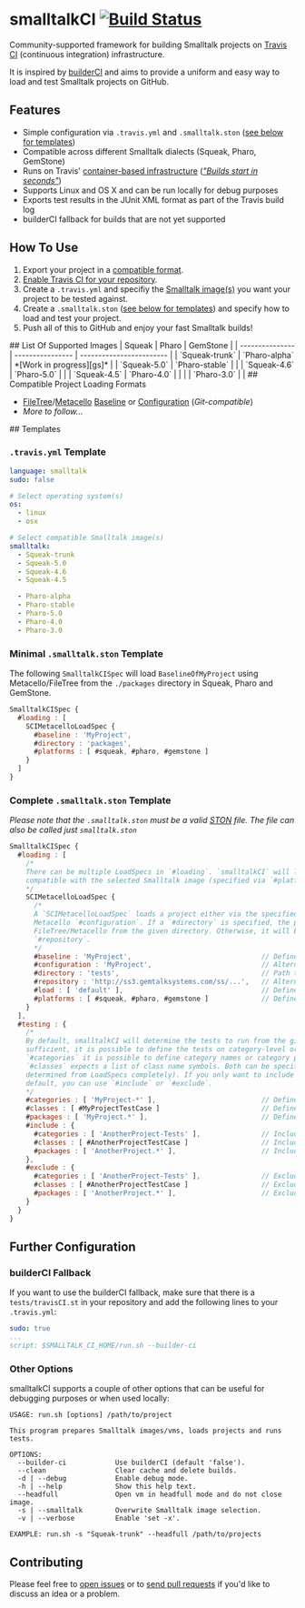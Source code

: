 # smalltalkCI [![Build Status](https://travis-ci.org/hpi-swa/smalltalkCI.svg?branch=master)](https://travis-ci.org/hpi-swa/smalltalkCI)
Community-supported framework for building Smalltalk projects on [Travis CI][travisCI] (continuous integration) infrastructure.

It is inspired by [builderCI][builderCI] and aims to provide a uniform and easy way to load and test Smalltalk projects on GitHub.


## Features
- Simple configuration via `.travis.yml` and `.smalltalk.ston` ([see below for templates](#templates))
- Compatible across different Smalltalk dialects (Squeak, Pharo, GemStone)
- Runs on Travis' [container-based infrastructure][cbi] ([*"Builds start in seconds"*][bsis])
- Supports Linux and OS X and can be run locally for debug purposes
- Exports test results in the JUnit XML format as part of the Travis build log
- builderCI fallback for builds that are not yet supported


## How To Use
1. Export your project in a [compatible format](#load_formats).
2. [Enable Travis CI for your repository][travisHowTo].
3. Create a `.travis.yml` and specifiy the [Smalltalk image(s)](#images) you want your project to be tested against.
4. Create a `.smalltalk.ston` ([see below for templates](#templates)) and specify how to load and test your project.
5. Push all of this to GitHub and enjoy your fast Smalltalk builds!


<a name="images"/>
## List Of Supported Images
| Squeak          | Pharo            | GemStone                 |
| --------------- | ---------------- | ------------------------ |
| `Squeak-trunk`  | `Pharo-alpha`    | *[Work in progress][gs]* |
| `Squeak-5.0`    | `Pharo-stable`   |                          |
| `Squeak-4.6`    | `Pharo-5.0`      |                          |
| `Squeak-4.5`    | `Pharo-4.0`      |                          |
|                 | `Pharo-3.0`      |                          |


<a name="load_formats"/>
## Compatible Project Loading Formats

- [FileTree][filetree]/[Metacello][metacello] [Baseline][mc_baseline] or [Configuration][mc_configuration] (*Git-compatible*)
- *More to follow...*


<a name="templates"/>
## Templates

### `.travis.yml` Template

```yml
language: smalltalk
sudo: false

# Select operating system(s)
os:
  - linux
  - osx

# Select compatible Smalltalk image(s)
smalltalk:
  - Squeak-trunk
  - Squeak-5.0
  - Squeak-4.6
  - Squeak-4.5

  - Pharo-alpha
  - Pharo-stable
  - Pharo-5.0
  - Pharo-4.0
  - Pharo-3.0
```

### Minimal `.smalltalk.ston` Template

The following `SmalltalkCISpec` will load `BaselineOfMyProject` using
Metacello/FileTree from the `./packages` directory in Squeak, Pharo and GemStone.

```javascript
SmalltalkCISpec {
  #loading : [
    SCIMetacelloLoadSpec {
      #baseline : 'MyProject',
      #directory : 'packages',
      #platforms : [ #squeak, #pharo, #gemstone ]
    }
  ]
}
```

### Complete `.smalltalk.ston` Template

*Please note that the `.smalltalk.ston` must be a valid [STON][STON] file. The file can also be called just `smalltalk.ston`*

```javascript
SmalltalkCISpec {
  #loading : [
    /*
    There can be multiple LoadSpecs in `#loading`. `smalltalkCI` will load all LoadSpecs that are
    compatible with the selected Smalltalk image (specified via `#platforms`).
    */
    SCIMetacelloLoadSpec {
      /*
      A `SCIMetacelloLoadSpec` loads a project either via the specified Metacello `#baseline` or the
      Metacello `#configuration`. If a `#directory` is specified, the project will be loaded using
      FileTree/Metacello from the given directory. Otherwise, it will be loaded from the specified
      `#repository`.
      */
      #baseline : 'MyProject',                                // Define MC Baseline
      #configuration : 'MyProject',                           // Alternatively, define MC Configuration
      #directory : 'tests',                                   // Path to packages if FileTree is used
      #repository : 'http://ss3.gemtalksystems.com/ss/...',   // Alternatively, define MC repository
      #load : [ 'default' ],                                  // Define MC load attributes
      #platforms : [ #squeak, #pharo, #gemstone ]             // Define compatible platforms
    }
  ],
  #testing : {
    /*
    By default, smalltalkCI will determine the tests to run from the given LoadSpecs. If this is not
    sufficient, it is possible to define the tests on category-level or class-level in here. With
    `#categories` it is possible to define category names or category prefixes (end with `*`),
    `#classes` expects a list of class name symbols. Both can be specified explicitly (ignore tests
    determined from LoadSpecs completely). If you only want to include or exclude tests from the
    default, you can use `#include` or `#exclude`.
    */
    #categories : [ 'MyProject-*' ],                          // Define categories to test explicitly
    #classes : [ #MyProjectTestCase ]                         // Define classes to test explicitly
    #packages : [ 'MyProject.*' ],                            // Define Pharo packages to test
    #include : {
      #categories : [ 'AnotherProject-Tests' ],               // Include categories to test
      #classes : [ #AnotherProjectTestCase ]                  // Include classes to test
      #packages : [ 'AnotherProject.*' ],                     // Include Pharo packages to test
    },
    #exclude : {
      #categories : [ 'AnotherProject-Tests' ],               // Exclude categories from testing
      #classes : [ #AnotherProjectTestCase ]                  // Exclude classes from testing
      #packages : [ 'AnotherProject.*' ],                     // Exclude Pharo packages from testing
    }
  }
}
```


## Further Configuration

### builderCI Fallback
If you want to use the builderCI fallback, make sure that there is a
`tests/travisCI.st` in your repository and add the following lines to your `.travis.yml`:

```yml
sudo: true
...
script: $SMALLTALK_CI_HOME/run.sh --builder-ci
```

### Other Options
smalltalkCI supports a couple of other options that can be useful for debugging
purposes or when used locally:

```
USAGE: run.sh [options] /path/to/project

This program prepares Smalltalk images/vms, loads projects and runs tests.

OPTIONS:
  --builder-ci            Use builderCI (default 'false').
  --clean                 Clear cache and delete builds.
  -d | --debug            Enable debug mode.
  -h | --help             Show this help text.
  --headfull              Open vm in headfull mode and do not close image.
  -s | --smalltalk        Overwrite Smalltalk image selection.
  -v | --verbose          Enable 'set -x'.

EXAMPLE: run.sh -s "Squeak-trunk" --headfull /path/to/projects
```


## Contributing
Please feel free to [open issues][issues] or to [send pull requests][pullRequests] if you'd like to discuss an idea or a problem.


[bsis]: http://docs.travis-ci.com/user/migrating-from-legacy/#Builds-start-in-seconds
[builderCI]: https://github.com/dalehenrich/builderCI
[builderCIHowTo]: https://github.com/dalehenrich/builderCI#using-builderci
[cbi]: http://docs.travis-ci.com/user/workers/container-based-infrastructure/
[filetree]: https://github.com/dalehenrich/filetree
[gs]: https://github.com/hpi-swa/smalltalkCI/issues/28
[issues]: https://github.com/hpi-swa/smalltalkCI/issues
[mc_baseline]: https://github.com/dalehenrich/metacello-work/blob/master/docs/GettingStartedWithGitHub.md#create-baseline
[mc_configuration]: https://github.com/dalehenrich/metacello-work/blob/master/docs/GettingStartedWithGitHub.md#create-configuration
[metacello]: https://github.com/dalehenrich/metacello-work
[pullRequests]: https://help.github.com/articles/using-pull-requests/
[ston]: https://github.com/svenvc/ston/blob/master/ston-paper.md#smalltalk-object-notation-ston
[templates]:https://github.com/hpi-swa/smalltalkCI/wiki#templates
[travisCI]: http://travis-ci.org/
[travisHowTo]: http://docs.travis-ci.com/user/getting-started/#To-get-started-with-Travis-CI%3A
